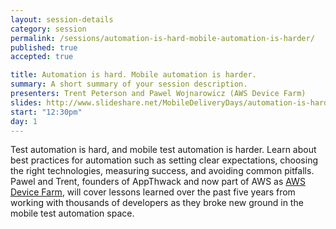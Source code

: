 ```yaml
---
layout: session-details
category: session
permalink: /sessions/automation-is-hard-mobile-automation-is-harder/
published: true
accepted: true

title: Automation is hard. Mobile automation is harder.
summary: A short summary of your session description.
presenters: Trent Peterson and Pawel Wojnarowicz (AWS Device Farm)
slides: http://www.slideshare.net/MobileDeliveryDays/automation-is-hard-mobile-automation-is-harder
start: "12:30pm"
day: 1
---
```


Test automation is hard, and mobile test automation is harder. Learn about best practices for automation such as setting clear expectations, choosing the right technologies, measuring success, and avoiding common pitfalls. Pawel and Trent, founders of AppThwack and now part of AWS as [AWS Device Farm](https://aws.amazon.com/device-farm/), will cover lessons learned over the past five years from working with thousands of developers as they broke new ground in the mobile test automation space.
